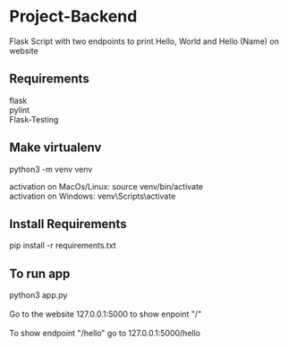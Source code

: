 # Project-Backend
Flask Script with two endpoints to print Hello, World and Hello (Name) on website

<h2>Requirements</h2> 
flask <br>
pylint<br>
Flask-Testing

<h2>Make virtualenv</h2>

python3 -m venv venv

activation on MacOs/Linux: source venv/bin/activate <br>
activation on Windows: venv\Scripts\activate

<h2>Install Requirements</h2>

pip install -r requirements.txt

<h2>To run app</h2>
python3 app.py<br><br>
Go to the website 127.0.0.1:5000 to show enpoint "/" <br><br>
To show endpoint "/hello" go to 127.0.0.1:5000/hello
